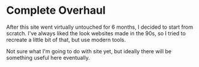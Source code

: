 Complete Overhaul
=====

<!-- body -->

After this site went virtually untouched for 6 months, I decided to start from
scratch. I've always liked the look websites made in the 90s, so I tried to
recreate a little bit of that, but use modern tools.

Not sure what I'm going to do with site yet, but ideally there will be something
useful here eventually.


